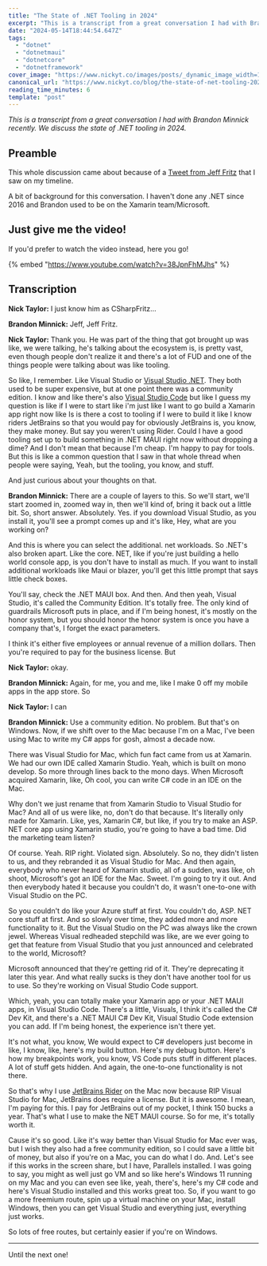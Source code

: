 ```yaml
---
title: "The State of .NET Tooling in 2024"
excerpt: "This is a transcript from a great conversation I had with Brandon Minnick recently. We discuss the..."
date: "2024-05-14T18:44:54.647Z"
tags:
  - "dotnet"
  - "dotnetmaui"
  - "dotnetcore"
  - "dotnetframework"
cover_image: "https://www.nickyt.co/images/posts/_dynamic_image_width=1000,height=420,fit=cover,gravity=auto,format=auto_https%3A%2F%2Fdev-to-uploads.s3.amazonaws.com%2Fuploads%2Farticles%2Fbgnxmxal9v9vcdu9m9cf.png"
canonical_url: "https://www.nickyt.co/blog/the-state-of-net-tooling-2024-169g/"
reading_time_minutes: 6
template: "post"
---
```


_This is a transcript from a great conversation I had with Brandon Minnick recently. We discuss the state of .NET tooling in 2024._

## Preamble

This whole discussion came about because of a [Tweet from Jeff Fritz](https://twitter.com/csharpfritz/status/1789349982446711040) that I saw on my timeline.

A bit of background for this conversation. I haven't done any .NET since 2016 and Brandon used to be on the Xamarin team/Microsoft.

## Just give me the video!

If you'd prefer to watch the video instead, here you go!

{% embed "https://www.youtube.com/watch?v=38JpnFhMJhs" %}

## Transcription

**Nick Taylor:** I just know him as CSharpFritz...

**Brandon Minnick:** Jeff, Jeff Fritz.

**Nick Taylor:**
Thank you. He was part of the thing that got brought up was like, we were talking, he's talking about the ecosystem is, is pretty vast, even though people don't realize it and there's a lot of FUD and one of the things people were talking about was like tooling.

So like, I remember. Like Visual Studio or [Visual Studio .NET](https://visualstudio.microsoft.com/). They both used to be super expensive, but at one point there was a community edition. I know and like there's also [Visual Studio Code](https://code.visualstudio.com/download) but like I guess my question is like if I were to start like i'm just like I want to go build a Xamarin app right now like Is is there a cost to tooling if I were to build it like I know riders JetBrains so that you would pay for obviously JetBrains is, you know, they make money. But say you weren't using Rider. Could I have a good tooling set up to build something in .NET MAUI right now without dropping a dime? And I don't mean that because I'm cheap. I'm happy to pay for tools. But this is like a common question that I saw in that whole thread when people were saying, Yeah, but the tooling, you know, and stuff.

And just curious about your thoughts on that.

**Brandon Minnick:** There are a couple of layers to this. So we'll start, we'll start zoomed in, zoomed way in, then we'll kind of, bring it back out a little bit. So, short answer. Absolutely. Yes. if you download Visual Studio, as you install it, you'll see a prompt comes up and it's like, Hey, what are you working on?

And this is where you can select the additional. net workloads. So .NET's also broken apart. Like the core. NET, like if you're just building a hello world console app, is you don't have to install as much. If you want to install additional workloads like Maui or blazer, you'll get this little prompt that says little check boxes.

You'll say, check the .NET MAUI box. And then. And then yeah, Visual Studio, it's called the Community Edition. It's totally free. The only kind of guardrails Microsoft puts in place, and if I'm being honest, it's mostly on the honor system, but you should honor the honor system is once you have a company that's, I forget the exact parameters.

I think it's either five employees or annual revenue of a million dollars. Then you're required to pay for the business license. But

**Nick Taylor:** okay.

**Brandon Minnick:** Again, for me, you and me, like I make 0 off my mobile apps in the app store. So

**Nick Taylor:** I can

**Brandon Minnick:** Use a community edition. No problem. But that's on Windows. Now, if we shift over to the Mac because I'm on a Mac, I've been using Mac to write my C# apps for gosh, almost a decade now.

There was Visual Studio for Mac, which fun fact came from us at Xamarin. We had our own IDE called Xamarin Studio. Yeah, which is built on mono develop. So more through lines back to the mono days. When Microsoft acquired Xamarin, like, Oh cool, you can write C# code in an IDE on the Mac.

Why don't we just rename that from Xamarin Studio to Visual Studio for Mac? And all of us were like, no, don't do that because. It's literally only made for Xamarin. Like, yes, Xamarin C#, but like, if you try to make an ASP. NET core app using Xamarin studio, you're going to have a bad time. Did the marketing team listen?

Of course. Yeah. RIP right. Violated sign. Absolutely. So no, they didn't listen to us, and they rebranded it as Visual Studio for Mac. And then again, everybody who never heard of Xamarin studio, all of a sudden, was like, oh shoot, Microsoft's got an IDE for the Mac. Sweet. I'm going to try it out. And then everybody hated it because you couldn't do, it wasn't one-to-one with Visual Studio on the PC.

So you couldn't do like your Azure stuff at first. You couldn't do, ASP. NET core stuff at first. And so slowly over time, they added more and more functionality to it. But the Visual Studio on the PC was always like the crown jewel. Whereas Visual redheaded stepchild was like, are we ever going to get that feature from Visual Studio that you just announced and celebrated to the world, Microsoft?

Microsoft announced that they're getting rid of it. They're deprecating it later this year. And what really sucks is they don't have another tool for us to use. So they're working on Visual Studio Code support.

Which, yeah, you can totally make your Xamarin app or your .NET MAUI apps, in Visual Studio Code. There's a little, Visuals, I think it's called the C# Dev Kit, and there's a .NET MAUI C# Dev Kit, Visual Studio Code extension you can add. If I'm being honest, the experience isn't there yet.

It's not what, you know, We would expect to C# developers just become in like, I know, like, here's my build button. Here's my debug button. Here's how my breakpoints work, you know, VS Code puts stuff in different places. A lot of stuff gets hidden. And again, the one-to-one functionality is not there.

So that's why I use [JetBrains Rider](https://www.jetbrains.com/rider/) on the Mac now because RIP Visual Studio for Mac, JetBrains does require a license. But it is awesome. I mean, I'm paying for this. I pay for JetBrains out of my pocket, I think 150 bucks a year. That's what I use to make the NET MAUI course. So for me, it's totally worth it.

Cause it's so good. Like it's way better than Visual Studio for Mac ever was, but I wish they also had a free community edition, so I could save a little bit of money, but also if you're on a Mac, you can do what I do. And. Let's see if this works in the screen share, but I have, Parallels installed. I was going to say, you might as well just go VM and so like here's Windows 11 running on my Mac and you can even see like, yeah, there's, here's my C# code and here's Visual Studio installed and this works great too. So, if you want to go a more freemium route, spin up a virtual machine on your Mac, install Windows, then you can get Visual Studio and everything just, everything just works.

So lots of free routes, but certainly easier if you're on Windows.

---

Until the next one!
